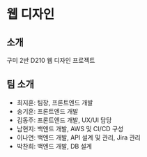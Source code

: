# 웹 디자인

## 소개
구미 2반 D210 웹 디자인 프로젝트
<!-- 필수 항목 -->

## 팀 소개
* 최지훈: 팀장, 프론트엔드 개발
* 송기훈: 프론트엔드 개발
* 김동주: 프론트엔드 개발, UX/UI 담당
* 남현지: 백엔드 개발, AWS 및 CI/CD 구성
* 이나연: 백엔드 개발, API 설계 및 관리, Jira 관리
* 박찬희: 백엔드 개발, DB 설계
